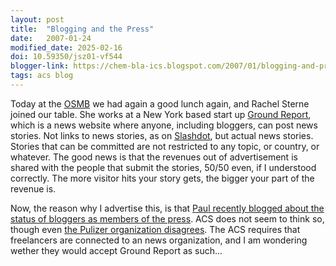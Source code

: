 ```yaml
---
layout: post
title:  "Blogging and the Press"
date:   2007-01-24
modified_date: 2025-02-16
doi: 10.59350/jsz01-vf544
blogger-link: https://chem-bla-ics.blogspot.com/2007/01/blogging-and-press.html
tags: acs blog
---
```


Today at the [OSMB](http://chem-bla-ics.blogspot.com/2007/01/osmb2007-day-1-venture-capital.html) we had again a good
lunch again, and Rachel Sterne joined our table. She works at a New York based start up
[Ground Report](http://groundreport.com/articles.php?id=274), which is a news website where anyone, including bloggers,
can post news stories. Not links to news stories, as on [Slashdot](http://slashdot.org/), but actual news stories.
Stories that can be committed are not restricted to any topic, or country, or whatever. The good news is that the
revenues out of advertisement is shared with the people that submit the stories, 50/50 even, if I understood correctly.
The more visitor hits your story gets, the bigger your part of the revenue is.

Now, the reason why I advertise this, is that [Paul recently blogged about the status of bloggers as members of the
press](http://blog.chembark.com/2007/01/22/blogging-creds/). ACS does not seem to think so, though even
[the Pulizer organization disagrees](http://www.pulitzer.org/resources/onlinerel.html). The ACS requires that
freelancers are connected to an news organization, and I am wondering wether they would accept Ground Report as such...
